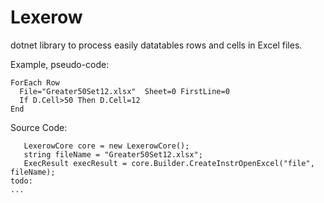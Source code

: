 # Lexerow
dotnet library to process easily datatables rows and cells in Excel files.

Example, pseudo-code:

```
ForEach Row
  File="Greater50Set12.xlsx"  Sheet=0 FirstLine=0
  If D.Cell>50 Then D.Cell=12
End
```

Source Code:
```
   LexerowCore core = new LexerowCore();
   string fileName = "Greater50Set12.xlsx";
   ExecResult execResult = core.Builder.CreateInstrOpenExcel("file", fileName);
todo:
...
```
